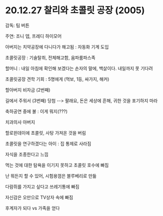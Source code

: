 # 20.12.27 찰리와 초콜릿 공장 (2005)

감독: 팀 버튼

주연: 조니 뎁, 프레디 하이모어

 

아버지는 치약공장에 다니다가 해고됨 : 자동화 기계 도입

초콜릿공장 : 기술탈취, 전체해고함, 움파룸파스족

할머니 : 내일 아침에 확인해 보겠다는 손자의 말에, 백살이다. 내일까지 못 기다려

초콜릿공장 견학 기회 : 5명에게 (먹보, 1등, 싸가지, 해커)

할아버지 비자금 (2번째)

길에서 주워서 (3번째) 당첨 --> 팔래요,  돈은 세상에 흔해,  귀한 것을 포기하지 마라

 

축하공연 중에 불 : 이게 뭐지(???)

 

치과의사 아버지 

  할로윈데이에 초콜릿, 사탕 가져온 것을 버림

  초콜릿을 연구하겠다는 아이 : 집 통제로 사라짐

  자식을 조종한다고 느낌 

 

먹는 것에 대한 탐욕을 이기지 못하고 초콜릿 호수에 빠짐

난 뭐든지 할 수 있어, 시험용껌은 블루베리로 만듦

다람쥐를 가지고 싶다고 쓰레기통에 빠짐

자신감은 오만으로 TV상자 속에 빠짐

 

후계자가 되다  vs  가족을 얻다
